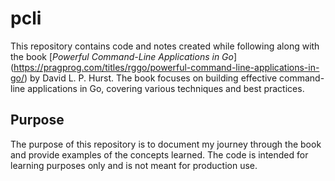 # pcli

This repository contains code and notes created while following along with the 
book [*Powerful Command-Line Applications in Go*]
(https://pragprog.com/titles/rggo/powerful-command-line-applications-in-go/) 
by David L. P. Hurst. The book focuses on building effective command-line 
applications in Go, covering various techniques and best practices.

## Purpose

The purpose of this repository is to document my journey through the book and 
provide examples of the concepts learned. The code is intended for learning 
purposes only and is not meant for production use.





